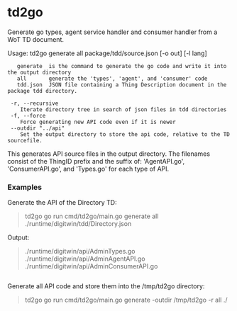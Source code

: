 # td2go

Generate go types, agent service handler and consumer handler from a WoT TD document.

Usage: td2go generate all package/tdd/source.json [-o out] [-l lang]

```Arguments:
   generate  is the command to generate the go code and write it into the output directory
   all       generate the 'types', 'agent', and 'consumer' code
   tdd.json  JSON file containing a Thing Description document in the package tdd directory.
```

```Options:
 -r, --recursive 
    Iterate directory tree in search of json files in tdd directories 
 -f, --force
    Force generating new API code even if it is newer
 --outdir "../api"
    Set the output directory to store the api code, relative to the TD sourcefile.
 ```

This generates API source files in the output directory. The filenames consist of the
ThingID prefix and the suffix of: 'AgentAPI.go', 'ConsumerAPI.go', and 'Types.go' for
each type of API. 

### Examples

Generate the API of the Directory TD:
> td2go go run cmd/td2go/main.go generate all ./runtime/digitwin/tdd/Directory.json 

Output:
> ./runtime/digitwin/api/AdminTypes.go
> ./runtime/digitwin/api/AdminAgentAPI.go
> ./runtime/digitwin/api/AdminConsumerAPI.go
```

```
Generate all API code and store them into the /tmp/td2go directory:
> td2go go run cmd/td2go/main.go generate -outdir /tmp/td2go -r all ./ 
 
```
